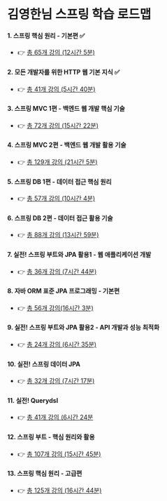 # 김영한님 스프링 학습 로드맵

#### 1. 스프링 핵심 원리 - 기본편 ✅
- 👉 [총 65개 강의 (12시간 5분)](https://www.inflearn.com/course/%EC%8A%A4%ED%94%84%EB%A7%81-%ED%95%B5%EC%8B%AC-%EC%9B%90%EB%A6%AC-%EA%B8%B0%EB%B3%B8%ED%8E%B8)
#### 2. 모든 개발자를 위한 HTTP 웹 기본 지식 ✅
- 👉 [총 41개 강의 (5시간 40분)](https://www.inflearn.com/course/http-%EC%9B%B9-%EB%84%A4%ED%8A%B8%EC%9B%8C%ED%81%AC)
#### 3. 스프링 MVC 1편 - 백엔드 웹 개발 핵심 기술 
- 👉 [총 72개 강의 (15시간 22분)](https://www.inflearn.com/course/%EC%8A%A4%ED%94%84%EB%A7%81-mvc-1)
#### 4. 스프링 MVC 2편 - 백엔드 웹 개발 활용 기술
- 👉 [총 129개 강의 (21시간 5분)](https://www.inflearn.com/course/%EC%8A%A4%ED%94%84%EB%A7%81-mvc-2)
#### 5. 스프링 DB 1편 - 데이터 접근 핵심 원리
- 👉 [총 57개 강의 (10시간 4분)](https://www.inflearn.com/course/%EC%8A%A4%ED%94%84%EB%A7%81-db-1)
#### 6. 스프링 DB 2편 - 데이터 접근 활용 기술
- 👉 [총 88개 강의 (13시간 59분)](https://www.inflearn.com/course/%EC%8A%A4%ED%94%84%EB%A7%81-db-2)
#### 7. 실전! 스프링 부트와 JPA 활용1 - 웹 애플리케이션 개발
- 👉 [총 36개 강의 (7시간 44분)](https://www.inflearn.com/course/%EC%8A%A4%ED%94%84%EB%A7%81%EB%B6%80%ED%8A%B8-JPA-%ED%99%9C%EC%9A%A9-1)
#### 8. 자바 ORM 표준 JPA 프로그래밍 - 기본편
- 👉 [총 56개 강의(16시간 3분)](https://www.inflearn.com/course/ORM-JPA-Basic)
#### 9. 실전! 스프링 부트와 JPA 활용2 - API 개발과 성능 최적화
- 👉 [총 24개 강의 (6시간 35분)](https://www.inflearn.com/course/%EC%8A%A4%ED%94%84%EB%A7%81%EB%B6%80%ED%8A%B8-JPA-API%EA%B0%9C%EB%B0%9C-%EC%84%B1%EB%8A%A5%EC%B5%9C%EC%A0%81%ED%99%94)
#### 10. 실전! 스프링 데이터 JPA
- 👉 [총 32개 강의 (7시간 17분)](https://www.inflearn.com/course/%EC%8A%A4%ED%94%84%EB%A7%81-%EB%8D%B0%EC%9D%B4%ED%84%B0-JPA-%EC%8B%A4%EC%A0%84)
#### 11. 실전! Querydsl
- 👉 [총 41개 강의 (6시간 24분](https://www.inflearn.com/course/querydsl-%EC%8B%A4%EC%A0%84)
#### 12. 스프링 부트 - 핵심 원리와 활용
- 👉 [총 107개 강의 (15시간 45분)](https://www.inflearn.com/course/%EC%8A%A4%ED%94%84%EB%A7%81%EB%B6%80%ED%8A%B8-%ED%95%B5%EC%8B%AC%EC%9B%90%EB%A6%AC-%ED%99%9C%EC%9A%A9)
#### 13. 스프링 핵심 원리 - 고급편
- 👉 [총 125개 강의 (16시간 44분)](https://www.inflearn.com/course/%EC%8A%A4%ED%94%84%EB%A7%81-%ED%95%B5%EC%8B%AC-%EC%9B%90%EB%A6%AC-%EA%B3%A0%EA%B8%89%ED%8E%B8)
